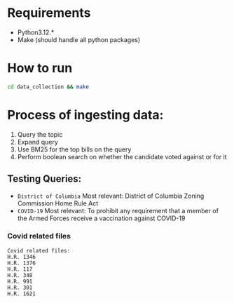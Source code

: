 # Requirements
- Python3.12.*
- Make (should handle all python packages)
  
# How to run
```bash
cd data_collection && make
```

# Process of ingesting data:
1. Query the topic
2. Expand query
3. Use BM25 for the top bills on the query
4. Perform boolean search on whether the candidate voted against or for it


## Testing Queries:
- ```District of Columbia```
    Most relevant: District of Columbia Zoning Commission Home Rule Act
- ```COVID-19```
    Most relevant: To prohibit any requirement that a member of the Armed Forces receive a vaccination against COVID-19
  
### Covid related files
```
Covid related files:
H.R. 1346
H.R. 1376
H.R. 117
H.R. 348
H.R. 991
H.R. 301
H.R. 1621
```
